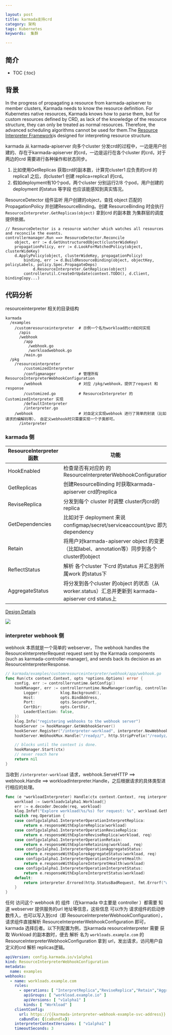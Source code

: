 ```yaml
---

layout: post
title: karmada支持crd
category: 架构
tags: Kubernetes
keywords:  集群

---
```


## 简介

* TOC
{:toc}

## 背景

In the progress of propagating a resource from karmada-apiserver to member clusters, Karmada needs to know the resource definition. For Kubernetes native resources, Karmada knows how to parse them, but for custom resources defined by CRD, as lack of the knowledge of the resource structure, they can only be treated as normal resources. Therefore, the advanced scheduling algorithms cannot be used for them.The [Resource Interpreter Framework](https://karmada.io/docs/next/userguide/globalview/customizing-resource-interpreter/)is designed for interpreting resource structure. 

karmada 从 karmada-apiserver 向多个cluster 分发crd的过程中，一边是用户创建的、存在于karmada-apiserver 的crd，一边是运行在各个cluster 的crd，对于两边的crd 需要进行各种操作和状态同步。
1. 比如使用GetReplicas 获取crd的副本数，计算完cluster1 应负责的crd 的replica1 之后，向cluster1 创建 replica=replica1 的crd。
2. 假如deployment有10个pod，两个cluster 分别运行2/8 个pod，用户创建的deployment 的status 等字段 也应该能感知到真实情况。

ResourceDetector 组件监听 用户创建的object，查找 object 匹配的 PropagationPolicy 并创建ResourceBinding。创建 ResourceBinding 时会执行 `ResourceInterpreter.GetReplicas(object)` 拿到crd 的副本数 为集群层的调度提供依据。
```
// ResourceDetector is a resource watcher which watches all resources and reconcile the events.
controllermanager.Run ==> ResourceDetector.Reconcile
	object, err := d.GetUnstructuredObject(clusterWideKey)
	propagationPolicy, err := d.LookForMatchedPolicy(object, clusterWideKey)
	d.ApplyPolicy(object, clusterWideKey, propagationPolicy)
		binding, err := d.BuildResourceBinding(object, objectKey, policyLabels, policy.Spec.PropagateDeps)
			d.ResourceInterpreter.GetReplicas(object)
		controllerutil.CreateOrUpdate(context.TODO(), d.Client, bindingCopy...)
```



## 代码分析

resourceinterpreter 相关的目录结构

```
karmada
  /examples
    /customresourceinterpreter  # 示例一个名为workload的crd如何实现
      /apis
      /webhook
        /app
          /webhook.go
          /workloadwebhook.go
        /main.go
  /pkg
    /resourceinterpreter
	    /customizedInterpreter
        /configmanager          # 管理所有ResourceInterpreterWebhookConfiguration
        /webhook                # 对应 /pkg/webhook，提供了request 和 response 
        /customized.go          # ResourceInterpreter 的  CustomizedInterpreter 实现
	    /defaultInterpreter
	    /interpreter.go
    /webhook                    # 对自定义实现webhook 进行了简单的封装（比如请求的编解码等）， 自定义webhook时只需要实现一个子类即可。
      /interpreter
```
### karmada 侧


|ResourceInterpreter函数|功能|触发时机|
|---|---|---|
|HookEnabled|检查是否有对应的 的ResourceInterpreterWebhookConfiguration|进行下列操作之前|
|GetReplicas|创建ResourceBinding 时获取karmada-apiserver  crd的replica|ResourceDetector.Reconcile ==> ApplyPolicy ==> BuildResourceBinding|
|ReviseReplica|分发到每个 cluster 时调整 cluster内crd的replica |ResourceBindingController.syncBinding ==> ensureWork|
|GetDependencies|比如对于  deployment 来说 configmap/secret/serviceaccount/pvc 即为 dependency|DependenciesDistributor.ReconcileResourceBinding|
|Retain|将用户对karmada-apiserver  object 的变更（比如label、annotation等）同步到各个cluster的object|objectWatcherImpl.retainClusterFields|
|ReflectStatus|解析 各个cluster 下crd 的status 并汇总到所属work 的status下|WorkStatusController.RunWorkQueue ==> syncWorkStatus|
|AggregateStatus| 将分发到各个cluster 的object 的状态（从worker.status）汇总并更新到 karmada-apiserver  crd status上|ResourceBindingController.syncBinding ==> AggregateResourceBindingWorkStatus + updateResourceStatus|

[Design Details](https://github.com/karmada-io/karmada/tree/master/docs/proposals/resource-interpreter-webhook)

![](/public/upload/kubernetes/karmada_interpreter_operation.png)

### interpreter webhook 侧

webhook 本质就是一个简单的 webserver，The webhook handles the ResourceInterpreterRequest request sent by the Karmada components (such as karmada-controller-manager), and sends back its decision as an ResourceInterpreterResponse.

```go
// karmada/examples/customresourceinterpreter/webhook/app/webhook.go
func Run(ctx context.Context, opts *options.Options) error {
	config, err := controllerruntime.GetConfig()
	hookManager, err := controllerruntime.NewManager(config, controllerruntime.Options{
		Logger:         klog.Background(),
		Host:           opts.BindAddress,
		Port:           opts.SecurePort,
		CertDir:        opts.CertDir,
		LeaderElection: false,
	})
	klog.Info("registering webhooks to the webhook server")
	hookServer := hookManager.GetWebhookServer()
	hookServer.Register("/interpreter-workload", interpreter.NewWebhook(&workloadInterpreter{}, interpreter.NewDecoder(gclient.NewSchema())))
	hookServer.WebhookMux.Handle("/readyz/", http.StripPrefix("/readyz/", &healthz.Handler{}))

	// blocks until the context is done.
	hookManager.Start(ctx)
	// never reach here
	return nil
}
```

当收到 `/interpreter-workload` 请求，webhook.ServeHTTP ==> webhook.Handle ==> workloadInterpreter.Handle，之后根据请求的具体类型进行相应的处理。

```go
func (e *workloadInterpreter) Handle(ctx context.Context, req interpreter.Request) interpreter.Response {
	workload := &workloadv1alpha1.Workload{}
	err := e.decoder.Decode(req, workload)
	klog.Infof("Explore workload(%s/%s) for request: %s", workload.GetNamespace(), workload.GetName(), req.Operation)
	switch req.Operation {
	case configv1alpha1.InterpreterOperationInterpretReplica:
		return e.responseWithExploreReplica(workload)
	case configv1alpha1.InterpreterOperationReviseReplica:
		return e.responseWithExploreReviseReplica(workload, req)
	case configv1alpha1.InterpreterOperationRetain:
		return e.responseWithExploreRetaining(workload, req)
	case configv1alpha1.InterpreterOperationAggregateStatus:
		return e.responseWithExploreAggregateStatus(workload, req)
	case configv1alpha1.InterpreterOperationInterpretHealth:
		return e.responseWithExploreInterpretHealth(workload)
	case configv1alpha1.InterpreterOperationInterpretStatus:
		return e.responseWithExploreInterpretStatus(workload)
	default:
		return interpreter.Errored(http.StatusBadRequest, fmt.Errorf("wrong request operation type: %s", req.Operation))
	}
}
```

任何 访问这个 webhook 的 组件（在karmada 中主要是 controller ）都需要 知道 webserver 提供服务的url 地址等信息，这些信息 可以作为 请求组件的启动参数传入，也可以写入到crd（即 ResourceInterpreterWebhookConfiguration），请求组件直接解析 ResourceInterpreterWebhookConfiguration 即可，karmada 选择后者。以下列配置为例，当karmada resourceInterpreter 需要 获取 Workload 的副本数时，便去 解析 名为 `workloads.example.com` 的ResourceInterpreterWebhookConfiguration 拿到 url，发出请求，访问用户自定义的crd 解析 replicas逻辑。

```yaml
apiVersion: config.karmada.io/v1alpha1
kind: ResourceInterpreterWebhookConfiguration
metadata:
  name: examples
webhooks:
  - name: workloads.example.com
    rules:
      - operations: [ "InterpretReplica","ReviseReplica","Retain","AggregateStatus", "InterpretHealth", "InterpretStatus" ]
        apiGroups: [ "workload.example.io" ]
        apiVersions: [ "v1alpha1" ]
        kinds: [ "Workload" ]
    clientConfig:
      url: https://{{karmada-interpreter-webhook-example-svc-address}}:443/interpreter-workload
      caBundle: {{caBundle}}
    interpreterContextVersions: [ "v1alpha1" ]
    timeoutSeconds: 3
```